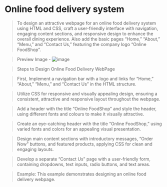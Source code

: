 # Online food delivery system

> To design an attractive webpage for an online food delivery system using HTML and CSS, craft a user-friendly interface with navigation, engaging content sections, and responsive design to enhance the overall dining experience. Also add the basic pages “Home,” “About,” “Menu,” and “Contact Us,” featuring the company logo
“Online FoodShop”.

> Preview Image -
![image](https://github.com/user-attachments/assets/dc5c2090-7608-4a9f-b9a1-2ce6e320a81b)

 >Steps to Design Online Food Delivery WebPage

> First, Implement a navigation bar with a logo and links for “Home,” “About,” “Menu,” and “Contact Us” in the HTML structure.

> Utilize CSS for responsive and visually appealing design, ensuring a consistent, attractive and responsive layout throughout the webpage.

> Add a header with the title “Online FoodShop” and style the header, using different fonts and colours to make it visually attractive.

> Create an eye-catching header with the title “Online FoodShop,” using varied fonts and colors for an appealing visual presentation.

> Design main content sections with introductory messages, “Order Now” buttons, and featured products, applying CSS for clean and engaging layouts.

> Develop a separate “Contact Us” page with a user-friendly form, containing dropdowns, text inputs, radio buttons, and text areas.

> Example: This example demonstrates designing an online food delivery webpage.
